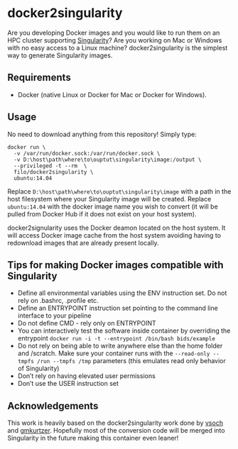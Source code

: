 # docker2singularity

Are you developing Docker images and you would like to run them on an HPC cluster supporting [Singularity](http://singularity.lbl.gov)? Are you working on Mac or Windows with no easy access to a Linux machine? docker2singularity is the simplest way to generate Singularity images.

## Requirements

 - Docker (native Linux or Docker for Mac or Docker for Windows).

## Usage

No need to download anything from this repository! Simply type:

    docker run \
      -v /var/run/docker.sock:/var/run/docker.sock \
      -v D:\host\path\where\to\ouptut\singularity\image:/output \
      --privileged -t --rm  \
      filo/docker2singularity \
      ubuntu:14.04

Replace `D:\host\path\where\to\ouptut\singularity\image` with a path in the host filesystem where your Singularity image will be created. Replace `ubuntu:14.04` with the docker image name you wish to convert (it will be pulled from Docker Hub if it does not exist on your host system).

docker2signularity uses the Docker deamon located on the host system. It will access Docker image cache from the host system avoiding having to redownload images that are already present locally.

## Tips for making Docker images compatible with Singularity

 - Define all environmental variables using the ENV instruction set. Do not rely on .bashrc, .profile etc.
 - Define an ENTRYPOINT instruction set pointing to the command line interface to your pipeline
 - Do not define CMD - rely only on ENTRYPOINT
 - You can interactively test the software inside container by overriding the entrypoint
 `docker run -i -t --entrypoint /bin/bash bids/example`
 - Do not rely on being able to write anywhere else than the home folder and /scratch. Make sure your container runs with the `--read-only --tmpfs /run --tmpfs /tmp` parameters (this emulates read only behavior of Singularity)
 - Don’t rely on having elevated user permissions
 - Don’t use the USER instruction set

## Acknowledgements
This work is heavily based on the docker2singularity work done by [vsoch](https://github.com/vsoch) and [gmkurtzer](https://github.com/gmkurtzer). Hopefully most of the conversion code will be merged into Singularity in the future making this container even leaner!
